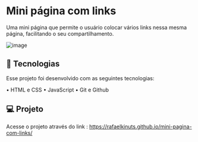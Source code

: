 # Mini página com links
Uma mini página que permite o usuário colocar vários links nessa mesma página, facilitando o seu compartilhamento.

![image](https://github.com/rafaelkinuts/mini-pagina-com-links/assets/149911545/32c48178-b786-4c33-aed0-77e8bab749a1)


## 🚀 Tecnologias
Esse projeto foi desenvolvido com as seguintes tecnologias:

• HTML e CSS
• JavaScript
• Git e Github

## 💻 Projeto

Acesse o projeto através do link :
https://rafaelkinuts.github.io/mini-pagina-com-links/


